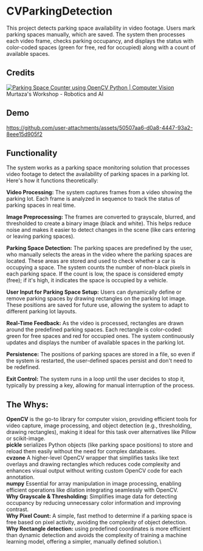 # CVParkingDetection

This project detects parking space availability in video footage. Users mark parking spaces manually, which are saved. The system then processes each video frame, checks parking occupancy, and displays the status with color-coded spaces (green for free, red for occupied) along with a count of available spaces.

## Credits
[![Parking Space Counter using OpenCV Python | Computer Vision](https://img.youtube.com/vi/caKnQlCMIYI&list=LL/0.jpg)](https://www.youtube.com/watch?v=caKnQlCMIYI&list=LL) Murtaza's Workshop - Robotics and AI 

## Demo
https://github.com/user-attachments/assets/50507aa6-d0a8-4447-93a2-8eee15d905f2

## Functionality
The system works as a parking space monitoring solution that processes video footage to detect the availability of parking spaces in a parking lot. Here's how it functions theoretically:

**Video Processing:**
The system captures frames from a video showing the parking lot. Each frame is analyzed in sequence to track the status of parking spaces in real time.

**Image Preprocessing:**
The frames are converted to grayscale, blurred, and thresholded to create a binary image (black and white). This helps reduce noise and makes it easier to detect changes in the scene (like cars entering or leaving parking spaces).

**Parking Space Detection:**
The parking spaces are predefined by the user, who manually selects the areas in the video where the parking spaces are located. These areas are stored and used to check whether a car is occupying a space.
The system counts the number of non-black pixels in each parking space. If the count is low, the space is considered empty (free); if it's high, it indicates the space is occupied by a vehicle.

**User Input for Parking Space Setup:**
Users can dynamically define or remove parking spaces by drawing rectangles on the parking lot image. These positions are saved for future use, allowing the system to adapt to different parking lot layouts.

**Real-Time Feedback:**
As the video is processed, rectangles are drawn around the predefined parking spaces. Each rectangle is color-coded: green for free spaces and red for occupied ones.
The system continuously updates and displays the number of available spaces in the parking lot.

**Persistence:**
The positions of parking spaces are stored in a file, so even if the system is restarted, the user-defined spaces persist and don't need to be redefined.

**Exit Control:**
The system runs in a loop until the user decides to stop it, typically by pressing a key, allowing for manual interruption of the process.

## The Whys:
**OpenCV** is the go-to library for computer vision, providing efficient tools for video capture, image processing, and object detection (e.g., thresholding, drawing rectangles), making it ideal for this task over alternatives like Pillow or scikit-image.\
**pickle** serializes Python objects (like parking space positions) to store and reload them easily without the need for complex databases.\
**cvzone** A higher-level OpenCV wrapper that simplifies tasks like text overlays and drawing rectangles which reduces code complexity and enhances visual output without writing custom OpenCV code for each annotation.\
**numpy** Essential for array manipulation in image processing, enabling efficient operations like dilation integrating seamlessly with OpenCV.\
**Why Grayscale & Thresholding:** Simplifies image data for detecting occupancy by reducing unnecessary color information and improving contrast.\
**Why Pixel Count:** A simple, fast method to determine if a parking space is free based on pixel activity, avoiding the complexity of object detection.\
**Why Rectangle detection:** using predefined coordinates is more efficient than dynamic detection and avoids the complexity of training a machine learning model, offering a simpler, manually defined solution.\
